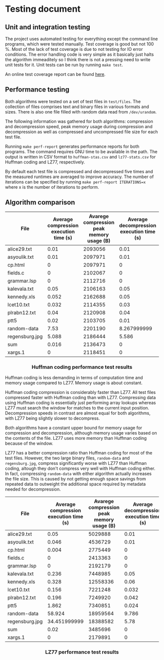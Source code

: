 # Testing document

## Unit and integration testing

The project uses automated testing for everything except the command line
programs, which were tested manually. Test coverage is good but not 100 %. Most
of the lack of test coverage is due to not testing for IO error conditions. The
error handling code is very simple as it basically just halts the algorithm
immeaditely so I think there is not a pressing need to write unit tests for it.
Unit tests can be run by running `make test`.

An online test coverage report can be found
[here](https://codecov.io/gh/lassilaiho/compression-algorithms-tiralabra).

## Performance testing

Both algorithms were tested on a set of test files in `test/files`. The
collection of files comprises text and binary files in various formats and
sizes. There is also one file filled with random data read from `/dev/urandom`.

The following information was gathered for both algorithms: compression and
decompression speed, peak memory usage during compression and decompression as
well as compressed and uncompressed file size for each test file.

Running `make perf-report` generates performance reports for both programs. The
command requires GNU time to be available in the path. The output is written in
CSV format to `huffman-stas.csv` and `lz77-stats.csv` for Huffman coding and
LZ77, respectively.

By default each test file is compressed and decompressed five times and the
measured runtimes are averaged to improve accuracy. The number of iterations can
be specified by running `make perf-report ITERATIONS=x` where x is the number of
iterations to perform.


## Algorithm comparison

| File | Average compression execution time (s) | Avarege compression peak memory usage (B) | Average decompression execution time (s) | Avarege decompression peak memory usage (B) | Uncompressed size (B) | Compressed size (B) | Space savings (%) |
| ---- | ---- | ---- | ---- | ---- | ---- | ---- | ---- |
| alice29.txt | 0.01 | 2093056 | 0.01 | 2013593 | 152089 | 87789 | 0.42277876769523104 |
| asyoulik.txt | 0.01 | 2097971 | 0.01 | 2013593 | 125179 | 75899 | 0.39367625560197794 |
| cp.html | 0 | 2097971 | 0 | 2020966 | 24603 | 16314 | 0.33691013291062066 |
| fields.c | 0 | 2102067 | 0 | 2000486 | 11150 | 7147 | 0.35901345291479825 |
| grammar.lsp | 0 | 2112716 | 0 | 2011955 | 3721 | 2273 | 0.389142703574308 |
| kalevala.txt | 0.05 | 2106163 | 0.05 | 2011955 | 658369 | 371751 | 0.43534552811569194 |
| kennedy.xls | 0.052 | 2162688 | 0.05 | 2026700 | 1029744 | 462860 | 0.5505096412312187 |
| lcet10.txt | 0.032 | 2114355 | 0.03 | 2009497 | 426754 | 250677 | 0.4125960155030767 |
| plrabn12.txt | 0.04 | 2120908 | 0.04 | 1999667 | 481861 | 275694 | 0.42785575093232275 |
| ptt5 | 0.02 | 2103705 | 0.01 | 2016870 | 513216 | 106758 | 0.7919823232323232 |
| random-data | 7.53 | 2201190 | 8.267999999 | 2034892 | 52428800 | 52429128 | -0.000006256103515678291 |
| regensburg.jpg | 5.088 | 2186444 | 5.586 | 2046361 | 30771782 | 30760865 | 0.00035477308398979 |
| sum | 0.016 | 2136473 | 0 | 2011136 | 38240 | 25972 | 0.32081589958158996 |
| xargs.1 | 0 | 2118451 | 0 | 2005401 | 4227 | 2702 | 0.3607759640406908 |

<h3 align="center">Huffman coding performance test results</h3>

Huffman coding is less demanding in terms of computation time and memory usage
compared to LZ77. Memory usage is about constant.

Huffman coding compression is considerably faster than LZ77. All test files
compressed faster with Huffman coding than with LZ77. Compressing data using
Huffman coding is essentially just performing array lookups whereas LZ77 must
search the window for matches to the current input position. Decompression
speeds in contrast are almost equal for both algorithms, with LZ77 being
slightly slower to decompress.

Both algorithms have a constant upper bound for memory usage for compression and
decompression, although memory usage varies based on the contents of the file.
LZ77 uses more memory than Huffman coding because of the window.

LZ77 has a better compression ratio than Huffman coding for most of the test
files. However, the two large binary files, `random-data` and `regensburg.jpg`,
compress significantly worse with LZ77 than Huffman coding, altough they don't
compress very well with Huffman coding either. In fact, compressing
`random-data` with either algorithm actually increases the file size. This is
caused by not getting enough space savings from repeated data to outweight the
additional space required by metadata needed for decompression.

| File | Average compression execution time (s) | Avarege compression peak memory usage (B) | Average decompression execution time (s) | Avarege decompression peak memory usage (B) | Uncompressed size (B) | Compressed size (B) | Space savings (%) |
| ---- | ---- | ---- | ---- | ---- | ---- | ---- | ---- |
| alice29.txt | 0.05 | 5029888 | 0.01 | 2111078 | 152089 | 75273 | 0.5050726877025952 |
| asyoulik.txt | 0.046 | 4536729 | 0.01 | 2088960 | 125179 | 67405 | 0.46153108748272476 |
| cp.html | 0.004 | 2775449 | 0 | 2100428 | 24603 | 11423 | 0.5357070275982604 |
| fields.c | 0 | 2413363 | 0 | 2088960 | 11150 | 4004 | 0.6408968609865471 |
| grammar.lsp | 0 | 2192179 | 0 | 2110259 | 3721 | 1581 | 0.5751142166084386 |
| kalevala.txt | 0.236 | 7448985 | 0.05 | 2104524 | 658369 | 300326 | 0.5438333214352438 |
| kennedy.xls | 0.328 | 12558336 | 0.06 | 2112716 | 1029744 | 349789 | 0.6603146024643018 |
| lcet10.txt | 0.156 | 7221248 | 0.032 | 2093875 | 426754 | 205940 | 0.5174269016810622 |
| plrabn12.txt | 0.196 | 7249920 | 0.042 | 2079948 | 481861 | 270760 | 0.4380952183305974 |
| ptt5 | 1.862 | 7340851 | 0.024 | 2084864 | 513216 | 116575 | 0.7728539250529991 |
| random-data | 58.924 | 18959564 | 9.786 | 2085683 | 52428800 | 58595928 | -0.11762863159179693 |
| regensburg.jpg | 34.451999999 | 18388582 | 5.78 | 2107801 | 30771782 | 34197038 | -0.11131159059946549 |
| sum | 0.02 | 3485696 | 0 | 2087321 | 38240 | 18335 | 0.5205282426778243 |
| xargs.1 | 0 | 2179891 | 0 | 2086502 | 4227 | 2165 | 0.48781641826354394 |

<h3 align="center">LZ77 performance test results</h3>

